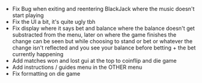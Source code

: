 - Fix Bug when exiting and reentering BlackJack where the music doesn't start playing
- Fix the UI a bit, it's quite ugly tbh
- Fix display where it says bet and balance where the balance doesn't get substracted from the menu, later on where the game finishes the change can be seen but while choosing to stand or bet or whatever the change isn't reflected and you see your balance before betting + the bet currently happening 
- Add matches won and lost gui at the top to coinflip and die game
- Add instructions / guides menu in the OTHER menu
- Fix formatting on die game